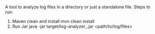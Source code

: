 A tool to analyze log files in a directory or just a standalone file.
Steps to run:
1. Maven clean and install
   mvn clean install
2. Run Jar
   java -jar target/log-analyzer_<VERSION>.jar <path/to/log/files>
